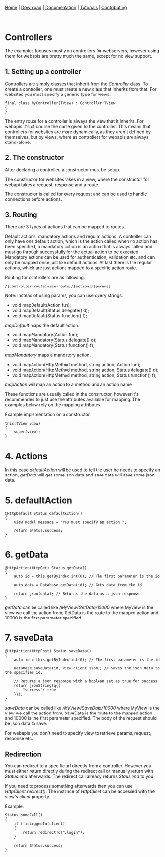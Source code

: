 [Home](https://diamondmvc.github.io/Diamond/) | [Download](https://diamondmvc.github.io/Diamond/download) | [Documentation](https://diamondmvc.github.io/Diamond/docs) | [Tutorials](https://diamondmvc.github.io/Diamond/tutorials) | [Contributing](https://diamondmvc.github.io/Diamond/contributing)

<br>

# Controllers

The examples focuses mostly on controllers for webservers, however using them for webapis are pretty much the same, except for no view support.

## 1. Setting up a controller

Controllers are simply classes that inherit from the *Controller* class. To create a controller, one must create a new class that inherits from that. For websites you must specify a generic type for views.

```
final class MyController(TView) : Controller!TView
{
}
```

The entry route for a controller is always the view that it inherits. For webapis it's of course the name given to the controller. This means that controllers for websites are more dynamically, as they aren't defined by themselves, but by views, where as controllers for webapis are always stand-alone.

## 2. The constructor

After declaring a controller, a constructor must be setup.

The constructor for websites takes in a view, where the constructor for webapi takes a request, response and a route.

The constructor is called for every request and can be used to handle connections before actions.

## 3. Routing

There are 3 types of actions that can be mapped to routes.

Default actions, mandatory actions and regular actions. A controller can only have one default action, which is the action called when no action has been specified, a mandatory action is an action that is always called and must go through successfully for the actual action to be executed. Mandatory actions can be used for authentication, validation etc. and can only be mapped once just like default actions. At last there is the regular actions, which are just actions mapped to a specific action route.

Routing for controllers are as following:

	/{controller-route|view-route}/{action}/{params}

Note: Instead of using params, you can use query strings.

* void mapDefault(Action fun);
* void mapDefault(Status delegate() d);
* void mapDefault(Status function() f);

*mapDefault* maps the default action.

* void mapMandatory(Action fun);
* void mapMandatory(Status delegate() d);
* void mapMandatory(Status function() f);

*mapMandatory* maps a mandatory action.

* void mapAction(HttpMethod method, string action, Action fun);
* void mapAction(HttpMethod method, string action, Status delegate() d);
* void mapAction(HttpMethod method, string action, Status function() f);

*mapAction*  will map an action to a method and an action name.

These functions are usually called in the constructor, however it's recommended to just use the attributes available for mapping. The examples below rely on the mapping attributes.

Example implementation on a constructor

```
this(TView view)
{
    super(view);
}
```

# 4. Actions

In this case *defaultAction* will be used to tell the user he needs to specify an action, *getData* will get some json data and save data will save some json data.

# 5. defaultAction

```
@HttpDefault Status defaultAction()
{
    view.model.message = "You must specify an action.";

    return Status.success;
}
```

# 6. getData

```
@HttpAction(HttpGet) Status getData()
{
    auto id = this.getByIndex!int(0); // The first parameter is the id

    auto data = Database.getData(id); // Gets data from the id

    return json(data); // Returns the data as a json response
}
```

*getData* can be called like */MyView/GetData/10000* where MyView is the view we call the action from, GetData is the route to the mapped action and 10000 is the first parameter specified.

# 7. saveData

```
@HttpAction(HttpPost) Status saveData()
{
    auto id = this.getByIndex!int(0); // The first parameter is the id

    Database.saveData(id, view.client.json); // Saves the json data to the specified id.
		
    // Returns a json response with a boolean set as true for success
    return jsonString(q{{
        "success": true
    }});
} 
```

*saveData* can be called like */MyView/SaveData/10000* where MyView is the view we call the action from, SaveData is the route to the mapped action and 10000 is the first parameter specified. The body of the request should be json data to save.

For webapis you don't need to specify view to retrieve params, request, response etc.

## Redirection

You can redirect to a specific url directly from a controller. However you must either return directly during the redirect call or manually return with *Status.end* afterwards. The redirect call already returns *Staus.end* to you.

If you need to process something afterwards then you can use *HttpClient.redirect()*. The instance of *HttpClient* can be accessed with the view's *client* property.

Example:
```
Status someCall()
{
    if (!isLoggedIn(client))
    {
        return redirectTo("/login");
    }

    return Status.success;
}
```
